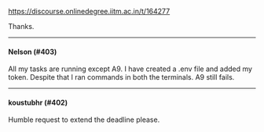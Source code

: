 https://discourse.onlinedegree.iitm.ac.in/t/164277

Thanks.</p><hr>

<h4>Nelson (#403)</h4>
<p>All my tasks are running except A9. I have created a .env file and added my token. Despite that I ran commands in both the terminals. A9 still fails.</p><hr>

<h4>koustubhr (#402)</h4>
<p>Humble request to extend the deadline please.